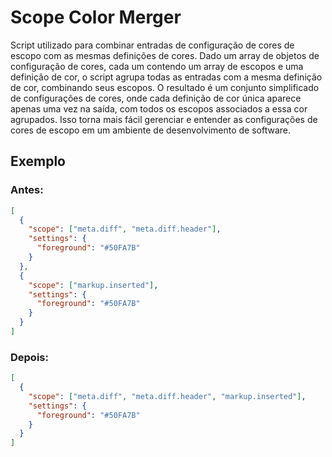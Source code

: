 # Scope Color Merger

Script utilizado para combinar entradas de configuração de cores de escopo com as mesmas definições de cores. Dado um array de objetos de configuração de cores, cada um contendo um array de escopos e uma definição de cor, o script agrupa todas as entradas com a mesma definição de cor, combinando seus escopos. O resultado é um conjunto simplificado de configurações de cores, onde cada definição de cor única aparece apenas uma vez na saída, com todos os escopos associados a essa cor agrupados. Isso torna mais fácil gerenciar e entender as configurações de cores de escopo em um ambiente de desenvolvimento de software.

## Exemplo

### Antes:

```json
[
  {
    "scope": ["meta.diff", "meta.diff.header"],
    "settings": {
      "foreground": "#50FA7B"
    }
  },
  {
    "scope": ["markup.inserted"],
    "settings": {
      "foreground": "#50FA7B"
    }
  }
]
```

### Depois:

```json
[
  {
    "scope": ["meta.diff", "meta.diff.header", "markup.inserted"],
    "settings": {
      "foreground": "#50FA7B"
    }
  }
]
```
